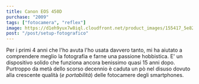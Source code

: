 ```yaml
---
title: Canon EOS 450D
purchase: "2009"
tags: ["fotocamera", "reflex"]
image: https://d1eh9yux7w8iql.cloudfront.net/product_images/155417_5e827f4e-a0d0-4a10-91d2-e196c3c7ada2.jpg
post: "/post/setup-fotografico"
---
```


Per i primi 4 anni che l'ho avuta l'ho usata davvero tanto, mi ha aiutato a comprendere meglio la fotografia e farne una passione hobbistica. E' un dispositivo solido che funziona ancora benissimo quasi 15 anni dopo. Purtroppo da metà dello scorso decennio è caduta un pò nel disuso dovuto alla crescente qualità (_e portabilità_) delle fotocamere degli smartphones.
